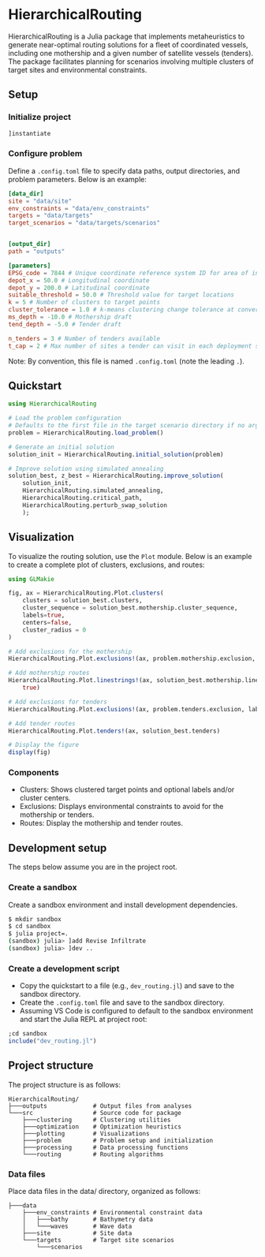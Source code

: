 # HierarchicalRouting

HierarchicalRouting is a Julia package that implements metaheuristics to generate
near-optimal routing solutions for a fleet of coordinated vessels, including one mothership
and a given number of satellite vessels (tenders).
The package facilitates planning for scenarios involving multiple clusters of target sites
and environmental constraints.

## Setup

### Initialize project

```julia
]instantiate
```

### Configure problem

Define a `.config.toml` file to specify data paths, output directories, and problem
parameters. Below is an example:

```toml
[data_dir]
site = "data/site"
env_constraints = "data/env_constraints"
targets = "data/targets"
target_scenarios = "data/targets/scenarios"


[output_dir]
path = "outputs"

[parameters]
EPSG_code = 7844 # Unique coordinate reference system ID for area of interest
depot_x = 50.0 # Longitudinal coordinate
depot_y = 200.0 # Latitudinal coordinate
suitable_threshold = 50.0 # Threshold value for target locations
k = 5 # Number of clusters to target points
cluster_tolerance = 1.0 # k-means clustering change tolerance at convergence
ms_depth = -10.0 # Mothership draft
tend_depth = -5.0 # Tender draft

n_tenders = 3 # Number of tenders available
t_cap = 2 # Max number of sites a tender can visit in each deployment sortie
```

Note: By convention, this file is named `.config.toml` (note the leading `.`).

## Quickstart

```julia
using HierarchicalRouting

# Load the problem configuration
# Defaults to the first file in the target scenario directory if no argument is passed.
problem = HierarchicalRouting.load_problem()

# Generate an initial solution
solution_init = HierarchicalRouting.initial_solution(problem)

# Improve solution using simulated annealing
solution_best, z_best = HierarchicalRouting.improve_solution(
    solution_init,
    HierarchicalRouting.simulated_annealing,
    HierarchicalRouting.critical_path,
    HierarchicalRouting.perturb_swap_solution
    );
```

## Visualization

To visualize the routing solution, use the `Plot` module. Below is an example to create a
complete plot of clusters, exclusions, and routes:

```julia
using GLMakie

fig, ax = HierarchicalRouting.Plot.clusters(
    clusters = solution_best.clusters,
    cluster_sequence = solution_best.mothership.cluster_sequence,
    labels=true,
    centers=false,
    cluster_radius = 0
)

# Add exclusions for the mothership
HierarchicalRouting.Plot.exclusions!(ax, problem.mothership.exclusion, labels = false)

# Add mothership routes
HierarchicalRouting.Plot.linestrings!(ax, solution_best.mothership.line_strings; labels =
    true)

# Add exclusions for tenders
HierarchicalRouting.Plot.exclusions!(ax, problem.tenders.exclusion, labels = false)

# Add tender routes
HierarchicalRouting.Plot.tenders!(ax, solution_best.tenders)

# Display the figure
display(fig)
```

### Components

- Clusters: Shows clustered target points and optional labels and/or cluster centers.
- Exclusions: Displays environmental constraints to avoid for the mothership or tenders.
- Routes: Display the mothership and tender routes.

## Development setup

The steps below assume you are in the project root.

### Create a sandbox

Create a sandbox environment and install development dependencies.

```bash
$ mkdir sandbox
$ cd sandbox
$ julia project=.
(sandbox) julia> ]add Revise Infiltrate
(sandbox) julia> ]dev ..
```

### Create a development script

- Copy the quickstart to a file (e.g., `dev_routing.jl`) and save to the sandbox directory.
- Create the `.config.toml` file and save to the sandbox directory.
- Assuming VS Code is configured to default to the sandbox environment and start the
Julia REPL at project root:

```julia
;cd sandbox
include("dev_routing.jl")
```

## Project structure

The project structure is as follows:

```code
HierarchicalRouting/
├───outputs             # Output files from analyses
└───src                 # Source code for package
    ├───clustering      # Clustering utilities
    ├───optimization    # Optimization heuristics
    ├───plotting        # Visualizations
    ├───problem         # Problem setup and initialization
    ├───processing      # Data processing functions
    └───routing         # Routing algorithms
```

### Data files

Place data files in the data/ directory, organized as follows:

```
├───data
    ├───env_constraints # Environmental constraint data
    │   ├───bathy       # Bathymetry data
    │   └───waves       # Wave data
    ├───site            # Site data
    └───targets         # Target site scenarios
        └───scenarios
```
